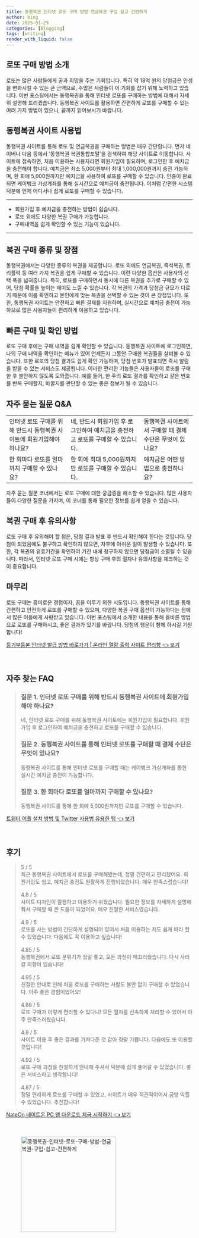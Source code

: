 ```yaml
---
title: 동행복권 인터넷 로또 구매 방법 연금복권 구입 쉽고 간편하게
author: bing
date: 2025-01-29
categories: [Blogging]
tags: [writing]
render_with_liquid: false
---
```



<h2 id='로또 구매 방법 소개'>로또 구매 방법 소개</h2>

<p>로또는 많은 사람들에게 꿈과 희망을 주는 기회입니다. 특히 약 18억 원의 당첨금은 인생을 변화시킬 수 있는 큰 금액으로, 수많은 사람들이 이 기회를 잡기 위해 노력하고 있습니다. 이번 포스팅에서는 동행복권을 통해 인터넷 로또를 구매하는 방법에 대해서 자세히 설명해 드리겠습니다. 동행복권 사이트를 활용하면 간편하게 로또를 구매할 수 있는 여러 가지 방법이 있으니, 끝까지 읽어보시기 바랍니다.</p>

<h2 id='동행복권 사이트 사용법'>동행복권 사이트 사용법</h2>

<p>동행복권 사이트를 통해 로또 및 연금복권을 구매하는 방법은 매우 간단합니다. 먼저 네이버나 다음 등에서 '동행복권 복권통합포털'을 검색하여 해당 사이트로 이동합니다. 사이트에 접속하면, 처음 이용하는 사용자라면 회원가입이 필요하며, 로그인한 후 예치금을 충전해야 합니다. 예치금은 최소 5,000원부터 최대 1,000,000원까지 충전 가능하며, 한 회에 5,000원까지만 예치금을 사용하여 로또를 구매할 수 있습니다. 인증이 완료되면 케이뱅크 가상계좌를 통해 실시간으로 예치금이 충전됩니다. 이처럼 간편한 시스템 덕분에 언제 어디서나 쉽게 로또를 구매할 수 있습니다.</p>

<hr />

<ul>
    <li>회원가입 후 예치금을 충전하는 방법이 쉽습니다.</li>
    <li>로또 외에도 다양한 복권 구매가 가능합니다.</li>
    <li>구매내역을 쉽게 확인할 수 있는 기능이 있습니다.</li>
</ul>

<hr />

<h2 id='복권 구매 종류 및 장점'>복권 구매 종류 및 장점</h2>

<p>동행복권에서는 다양한 종류의 복권을 제공합니다. 로또 외에도 연금복권, 즉석복권, 트리플럭 등 여러 가지 복권을 쉽게 구매할 수 있습니다. 이런 다양한 옵션은 사용자의 선택 폭을 넓혀줍니다. 특히, 로또를 구매하면서 동시에 다른 복권을 추가로 구매할 수 있어, 당첨 확률을 높이는 재미도 느낄 수 있습니다. 각 복권의 가격과 당첨금 규모가 다르기 때문에 이를 확인하고 본인에게 맞는 복권을 선택할 수 있는 것이 큰 장점입니다. 또한, 동행복권 사이트는 안전하고 빠른 결제를 지원하며, 실시간으로 예치금 충전이 가능하므로 많은 사용자들이 편리하게 이용하고 있습니다.</p>

<h2 id='빠른 구매 및 확인 방법'>빠른 구매 및 확인 방법</h2>

<p>로또 구매 후에는 구매 내역을 쉽게 확인할 수 있습니다. 동행복권 사이트에 로그인하면, 나의 구매 내역을 확인하는 메뉴가 있어 언제든지 그동안 구매한 복권들을 살펴볼 수 있습니다. 또한 로또의 당첨 결과도 쉽게 확인 가능하며, 당첨 번호가 발표되면 즉시 알림을 받을 수 있는 서비스도 제공됩니다. 이러한 편리한 기능들은 사용자들이 로또를 구매한 후 불안하지 않도록 도와줍니다. 예를 들어, 한 주의 로또 결과를 확인하고 같은 번호를 반복 구매할지, 바꿀지를 판단할 수 있는 좋은 정보가 될 수 있습니다.</p>

<h2 id='자주 묻는 질문 Q&A'>자주 묻는 질문 Q&A</h2>

<table>
    <tr>
        <td>인터넷 로또 구매를 위해 반드시 동행복권 사이트에 회원가입해야 하나요?</td>
        <td>네, 반드시 회원가입 후 로그인하여 예치금을 충전하고 로또를 구매할 수 있습니다.</td>
        <td>동행복권 사이트에서 구매할 때 결제 수단은 무엇이 있나요?</td>
    </tr>
    <tr>
        <td>한 회마다 로또를 얼마까지 구매할 수 있나요?</td>
        <td>한 회에 최대 5,000원까지만 로또를 구매할 수 있습니다.</td>
        <td>예치금은 어떤 방법으로 충전하나요?</td>
    </tr>
</table>

<p>자주 묻는 질문 코너에서는 로또 구매에 대한 궁금증을 해소할 수 있습니다. 많은 사용자들이 다양한 질문을 가지며, 이 코너를 통해 필요한 정보를 쉽게 얻을 수 있습니다.</p>

<h2 id='복권 구매 후 유의사항'>복권 구매 후 유의사항</h2>

<p>로또 구매 후 유의해야 할 점은, 당첨 결과 발표 후 반드시 확인해야 한다는 것입니다. 당첨이 되었음에도 불구하고 확인하지 않으면, 차후에 아쉬운 일이 발생할 수 있습니다. 또한, 각 복권의 유효기간을 확인하여 기간 내에 청구하지 않으면 당첨금이 소멸될 수 있습니다. 따라서, 인터넷 로또 구매 시에는 항상 구매 후의 절차나 유의사항을 체크하는 것이 중요합니다.</p>

<h2 id='마무리'>마무리</h2>

<p>로또 구매는 흥미로운 경험이자, 꿈을 이루기 위한 시도입니다. 동행복권 사이트를 통해 간편하고 안전하게 로또를 구매할 수 있으며, 다양한 복권 구매 옵션이 가능하다는 점에서 많은 이들에게 사랑받고 있습니다. 이번 포스팅에서 소개한 내용을 통해 올바른 방법으로 로또를 구매하시고, 좋은 결과가 있기를 바랍니다. 당첨의 행운이 함께 하시길 기원합니다!</p>


<p><a class="click-button" title="등기부등본 인터넷 발급 방법 바로가기 | 온라인 열람 출력 사이트 편리함" href="https://somered.github.io/posts/%EB%93%B1%EA%B8%B0%EB%B6%80%EB%93%B1%EB%B3%B8-%EC%9D%B8%ED%84%B0%EB%84%B7-%EB%B0%9C%EA%B8%89-%EB%B0%A9%EB%B2%95-%EB%B0%94%EB%A1%9C%EA%B0%80%EA%B8%B0-%EC%98%A8%EB%9D%BC%EC%9D%B8-%EC%97%B4%EB%9E%8C-%EC%B6%9C%EB%A0%A5-%EC%82%AC%EC%9D%B4%ED%8A%B8-%ED%8E%B8%EB%A6%AC%ED%95%A8/" rel="dofollow">등기부등본 인터넷 발급 방법 바로가기 | 온라인 열람 출력 사이트 편리함 👈 보기</a></p><br>
<h2 id='자주_찾는_FAQ'>자주 찾는 FAQ</h2>
<div itemscope="" itemtype="https://schema.org/FAQPage"> 
<blockquote> 
<div itemscope="" itemprop="mainEntity" itemtype="https://schema.org/Question"> 
<h3 itemprop="name">질문 1. 인터넷 로또 구매를 위해 반드시 동행복권 사이트에 회원가입해야 하나요?</h3> 
<div itemscope="" itemprop="acceptedAnswer" itemtype="https://schema.org/Answer"> 
<span itemprop="text"> 
<p>네, 인터넷 로또 구매를 위해 동행복권 사이트에는 회원가입이 필요합니다. 회원가입 후 로그인하여 예치금을 충전하고 로또를 구매할 수 있습니다.</p> 
</span> 
</div> 
</div> 
<div itemscope="" itemprop="mainEntity" itemtype="https://schema.org/Question"> 
<h3 itemprop="name">질문 2. 동행복권 사이트를 통해 인터넷 로또를 구매할 때 결제 수단은 무엇이 있나요?</h3> 
<div itemscope="" itemprop="acceptedAnswer" itemtype="https://schema.org/Answer"> 
<span itemprop="text"> 
<p>동행복권 사이트를 통해 인터넷 로또를 구매할 때는 케이뱅크 가상계좌를 통한 실시간 예치금 충전이 가능합니다.</p> 
</span> 
</div> 
</div> 
<div itemscope="" itemprop="mainEntity" itemtype="https://schema.org/Question"> 
<h3 itemprop="name">질문 3. 한 회마다 로또를 얼마까지 구매할 수 있나요?</h3> 
<div itemscope="" itemprop="acceptedAnswer" itemtype="https://schema.org/Answer"> 
<span itemprop="text"> 
<p>동행복권 사이트를 통해 한 회에 5,000원까지만 로또를 구매할 수 있습니다.</p> 
</span> 
</div> 
</div> 
</blockquote> 
</div>
<p><a class="click-button" title="트위터 어플 설치 방법 및 Twitter 사용법 유용한 팁" href="https://somered.github.io/posts/%ED%8A%B8%EC%9C%84%ED%84%B0-%EC%96%B4%ED%94%8C-%EC%84%A4%EC%B9%98-%EB%B0%A9%EB%B2%95-%EB%B0%8F-Twitter-%EC%82%AC%EC%9A%A9%EB%B2%95-%EC%9C%A0%EC%9A%A9%ED%95%9C-%ED%8C%81/" rel="dofollow">트위터 어플 설치 방법 및 Twitter 사용법 유용한 팁 👈 보기</a></p><br>
<h2 id='후기'>후기</h2>
<div itemscope itemtype="https://schema.org/Product">
  <blockquote>
  <div itemprop="review" itemscope itemtype="https://schema.org/Review">
      <div itemprop="reviewRating" itemscope itemtype="https://schema.org/Rating"> <span itemprop="ratingValue">5</span> / <span itemprop="bestRating">5</span> </div>
      <span itemprop="reviewBody">최근 동행복권 사이트에서 로또를 구매해봤는데, 정말 간편하고 편리했어요. 회원가입도 쉽고, 예치금 충전도 원활하게 진행되었습니다. 매우 만족스럽습니다!</span>
  </div>
  <br>
  <div itemprop="review" itemscope itemtype="https://schema.org/Review">
      <div itemprop="reviewRating" itemscope itemtype="https://schema.org/Rating"> <span itemprop="ratingValue">4.8</span> / <span itemprop="bestRating">5</span> </div>
      <span itemprop="reviewBody">사이트 디자인이 깔끔하고 이용하기 쉬웠습니다. 필요한 정보를 자세하게 설명해줘서 구매할 때 큰 도움이 되었어요. 매우 친절한 서비스였습니다.</span>
  </div>
  <br>
  <div itemprop="review" itemscope itemtype="https://schema.org/Review">
      <div itemprop="reviewRating" itemscope itemtype="https://schema.org/Rating"> <span itemprop="ratingValue">4.9</span> / <span itemprop="bestRating">5</span> </div>
      <span itemprop="reviewBody">로또를 사는 방법이 간단하게 설명되어 있어서 처음 이용하는 저도 쉽게 따라 할 수 있었습니다. 다음에도 꼭 이용하고 싶습니다!</span>
  </div>
  <br>
  <div itemprop="review" itemscope itemtype="https://schema.org/Review">
      <div itemprop="reviewRating" itemscope itemtype="https://schema.org/Rating"> <span itemprop="ratingValue">4.85</span> / <span itemprop="bestRating">5</span> </div>
      <span itemprop="reviewBody">동행복권에서 로또 분위기가 정말 좋고, 모든 과정이 매끄러웠습니다. 다시 사러 갈 의향이 있습니다!</span>
  </div>
  <br>
  <div itemprop="review" itemscope itemtype="https://schema.org/Review">
      <div itemprop="reviewRating" itemscope itemtype="https://schema.org/Rating"> <span itemprop="ratingValue">4.95</span> / <span itemprop="bestRating">5</span> </div>
      <span itemprop="reviewBody">친절한 안내로 인해 처음 로또를 구매하는 사람도 불안 없이 구매할 수 있었습니다. 아주 좋은 경험이었어요!</span>
  </div>
  <br>
  <div itemprop="review" itemscope itemtype="https://schema.org/Review">
      <div itemprop="reviewRating" itemscope itemtype="https://schema.org/Rating"> <span itemprop="ratingValue">4.88</span> / <span itemprop="bestRating">5</span> </div>
      <span itemprop="reviewBody">로또 구매가 이렇게 편리할 수 있다니! 모든 절차를 신속하게 처리할 수 있어서 아주 만족스러웠습니다.</span>
  </div>
  <br>
  <div itemprop="review" itemscope itemtype="https://schema.org/Review">
      <div itemprop="reviewRating" itemscope itemtype="https://schema.org/Rating"> <span itemprop="ratingValue">4.9</span> / <span itemprop="bestRating">5</span> </div>
      <span itemprop="reviewBody">사이트 이용 후 좋은 결과를 가져다준 것 같아 정말 기쁩니다. 다음에도 또 이용할 것입니다!</span>
  </div>
  <br>
  <div itemprop="review" itemscope itemtype="https://schema.org/Review">
      <div itemprop="reviewRating" itemscope itemtype="https://schema.org/Rating"> <span itemprop="ratingValue">4.92</span> / <span itemprop="bestRating">5</span> </div>
      <span itemprop="reviewBody">로또 구매 과정을 친절하게 안내해 주셔서 덕분에 쉽게 풀어갈 수 있었습니다. 좋은 서비스라고 생각합니다!</span>
  </div>
  <br>
  <div itemprop="review" itemscope itemtype="https://schema.org/Review">
      <div itemprop="reviewRating" itemscope itemtype="https://schema.org/Rating"> <span itemprop="ratingValue">4.87</span> / <span itemprop="bestRating">5</span> </div>
      <span itemprop="reviewBody">정말 편리하게 로또를 구매할 수 있었고, 사이트가 매우 직관적이어서 금방 익힐 수 있었습니다. 추천합니다!</span>
  </div>
  </blockquote>
</div>
<p><a class="click-button" title="NateOn 네이트온 PC 앱 다운로드 지금 시작하기" href="https://somered.github.io/posts/NateOn-%EB%84%A4%EC%9D%B4%ED%8A%B8%EC%98%A8-PC-%EC%95%B1-%EB%8B%A4%EC%9A%B4%EB%A1%9C%EB%93%9C-%EC%A7%80%EA%B8%88-%EC%8B%9C%EC%9E%91%ED%95%98%EA%B8%B0/" rel="dofollow">NateOn 네이트온 PC 앱 다운로드 지금 시작하기 👈 보기</a></p><br>
<figure class="image"><img src="https://somered.github.io/assets/img/thumbnail/동행복권-인터넷-로또-구매-방법-연금복권-구입-쉽고-간편하게.webp" alt="동행복권-인터넷-로또-구매-방법-연금복권-구입-쉽고-간편하게" width="256" height="256"></figure>